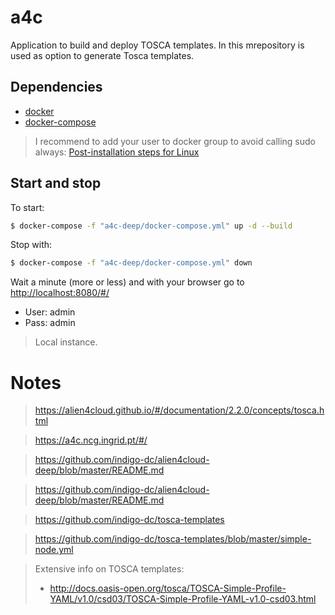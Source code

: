 # a4c
Application to build and deploy TOSCA templates.
In this mrepository is used as option to generate Tosca templates.

## Dependencies
* [docker](https://www.docker.com/)
* [docker-compose](https://docs.docker.com/compose/)

> I recommend to add your user to docker group to avoid calling sudo always:
> [Post-installation steps for Linux](https://docs.docker.com/install/linux/linux-postinstall)

## Start and stop
To start:
```sh
$ docker-compose -f "a4c-deep/docker-compose.yml" up -d --build
```
Stop with:
```sh
$ docker-compose -f "a4c-deep/docker-compose.yml" down
```

Wait a minute (more or less) and with your browser go to [http://localhost:8080/#/](http://localhost:8080/)
* User: admin
* Pass: admin
> Local instance.


# Notes

> https://alien4cloud.github.io/#/documentation/2.2.0/concepts/tosca.html

> https://a4c.ncg.ingrid.pt/#/

> https://github.com/indigo-dc/alien4cloud-deep/blob/master/README.md

> https://github.com/indigo-dc/alien4cloud-deep/blob/master/README.md

> https://github.com/indigo-dc/tosca-templates

> https://github.com/indigo-dc/tosca-templates/blob/master/simple-node.yml

> Extensive info on TOSCA templates:
> - http://docs.oasis-open.org/tosca/TOSCA-Simple-Profile-YAML/v1.0/csd03/TOSCA-Simple-Profile-YAML-v1.0-csd03.html

